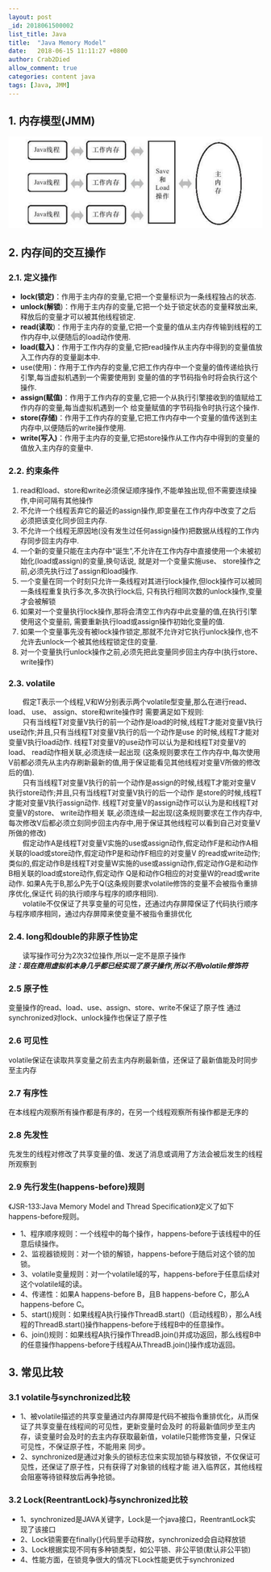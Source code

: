 ```yaml
---
layout: post
_id: 2018061500002
list_title: Java
title:  "Java Memory Model"
date:   2018-06-15 11:11:27 +0800
author: Crab2Died
allow_comment: true
categories: content java
tags: [Java, JMM]
---
```


## 1. 内存模型(JMM)
 ![内存模型](https://raw.githubusercontent.com/Crab2died/jdepth/master/src/main/java/com/github/jvm/concurrent/java%E5%86%85%E5%AD%98%E6%A8%A1%E5%9E%8B.png)

## 2. 内存间的交互操作
### 2.1. 定义操作
   * **lock(锁定)**：作用于主内存的变量,它把一个变量标识为一条线程独占的状态.
   * **unlock(解锁**)：作用于主内存的变量,它把一个处于锁定状态的变量释放出来,释放后的变量才可以被其他线程锁定.
   * **read(读取**)：作用于主内存的变量,它把一个变量的值从主内存传输到线程的工作内存中,以便随后的load动作使用.
   * **load(载入)**：作用于工作内存的变量,它把read操作从主内存中得到的变量值放入工作内存的变量副本中.
   * use(使用)：作用于工作内存的变量,它把工作内存中一个变量的值传递给执行引擎,每当虚拟机遇到一个需要使用到
     变量的值的字节码指令时将会执行这个操作.
   * **assign(赋值)**：作用于工作内存的变量,它把一个从执行引擎接收到的值赋给工作内存的变量,每当虚拟机遇到一个
     给变量赋值的字节码指令时执行这个操作.
   * **store(存储)**：作用于工作内存的变量,它把工作内存中一个变量的值传送到主内存中,以便随后的write操作使用.
   * **write(写入)**：作用于主内存的变量,它把store操作从工作内存中得到的变量的值放入主内存的变量中.
   
### 2.2. 约束条件
   1. read和load、store和write必须保证顺序操作,不能单独出现,但不需要连续操作,中间可隔有其他操作
   2. 不允许一个线程丢弃它的最近的assign操作,即变量在工作内存中改变了之后必须把该变化同步回主内存.
   3. 不允许一个线程无原因地(没有发生过任何assign操作)把数据从线程的工作内存同步回主内存中.
   4. 一个新的变量只能在主内存中“诞生”,不允许在工作内存中直接使用一个未被初始化(load或assign)的变量,换句话说,
      就是对一个变量实施use、 store操作之前,必须先执行过了assign和load操作.
   5. 一个变量在同一个时刻只允许一条线程对其进行lock操作,但lock操作可以被同一条线程重复执行多次,多次执行lock后,
      只有执行相同次数的unlock操作,变量才会被解锁
   6. 如果对一个变量执行lock操作,那将会清空工作内存中此变量的值,在执行引擎使用这个变量前,
      需要重新执行load或assign操作初始化变量的值.
   7. 如果一个变量事先没有被lock操作锁定,那就不允许对它执行unlock操作,也不允许去unlock一个被其他线程锁定住的变量.
   8. 对一个变量执行unlock操作之前,必须先把此变量同步回主内存中(执行store、 write操作)
   
### 2.3. volatile
   &emsp;&emsp;假定T表示一个线程,V和W分别表示两个volatile型变量,那么在进行read、 load、 use、 assign、store和write操作时
   需要满足如下规则:  
   &emsp;&emsp;只有当线程T对变量V执行的前一个动作是load的时候,线程T才能对变量V执行use动作;并且,只有当线程T对变量V执行的后一个动作是use
   的时候,线程T才能对变量V执行load动作. 线程T对变量V的use动作可以认为是和线程T对变量V的load、 read动作相关联,必须连续一起出现
   (这条规则要求在工作内存中,每次使用V前都必须先从主内存刷新最新的值,用于保证能看见其他线程对变量V所做的修改后的值).  
   &emsp;&emsp;只有当线程T对变量V执行的前一个动作是assign的时候,线程T才能对变量V执行store动作;并且,只有当线程T对变量V执行的后一个动作
   是store的时候,线程T才能对变量V执行assign动作. 线程T对变量V的assign动作可以认为是和线程T对变量V的store、 write动作相关
   联,必须连续一起出现(这条规则要求在工作内存中,每次修改V后都必须立刻同步回主内存中,用于保证其他线程可以看到自己对变量V所做的修改)  
   &emsp;&emsp;假定动作A是线程T对变量V实施的use或assign动作,假定动作F是和动作A相关联的load或store动作,假定动作P是和动作F相应的对变量V
   的read或write动作;类似的,假定动作B是线程T对变量W实施的use或assign动作,假定动作G是和动作B相关联的load或store动作,假定动作
   Q是和动作G相应的对变量W的read或write动作. 如果A先于B,那么P先于Q(这条规则要求volatile修饰的变量不会被指令重排序优化,保证代
   码的执行顺序与程序的顺序相同).  
   &emsp;&emsp;volatile不仅保证了共享变量的可见性，还通过内存屏障保证了代码执行顺序与程序顺序相同，通过内存屏障来使变量不被指令重排优化
   
### 2.4. long和double的非原子性协定
  &emsp;&emsp;读写操作可分为2次32位操作,所以一定不是原子操作  
  **_注：现在商用虚拟机本身几乎都已经实现了原子操作,所以不用volatile修饰符_**
  
### 2.5 原子性
  变量操作的read、load、use、assign、store、write不保证了原子性
  通过synchronized对lock、unlock操作也保证了原子性
  
### 2.6 可见性
  volatile保证在读取共享变量之前去主内存刷最新值，还保证了最新值能及时同步至主内存
  
### 2.7 有序性
  在本线程内观察所有操作都是有序的，在另一个线程观察所有操作都是无序的
  
### 2.8 先发性
  先发生的线程对修改了共享变量的值、发送了消息或调用了方法会被后发生的线程所观察到  

### 2.9 先行发生(happens-before)规则
   《JSR-133:Java Memory Model and Thread Specification》定义了如下happens-before规则。 
  - 1、程序顺序规则：一个线程中的每个操作，happens-before于该线程中的任意后续操作。
  - 2、监视器锁规则：对一个锁的解锁，happens-before于随后对这个锁的加锁。
  - 3、volatile变量规则：对一个volatile域的写，happens-before于任意后续对这个volatile域的读。
  - 4、传递性：如果A happens-before B，且B happens-before C，那么A happens-before C。
  - 5、start()规则：如果线程A执行操作ThreadB.start()（启动线程B），那么A线程的ThreadB.start()操作happens-before于线程B中的任意操作。
  - 6、join()规则：如果线程A执行操作ThreadB.join()并成功返回，那么线程B中的任意操作happens-before于线程A从ThreadB.join()操作成功返回。

## 3. 常见比较
### 3.1 volatile与synchronized比较
  - 1、被volatile描述的共享变量通过内存屏障是代码不被指令重排优化，从而保证了共享变量在线程间的可见性，更新变量时会及时
  的将最新值同步至主内存，读变量时会及时的去主内存获取最新值，volatile只能修饰变量，只保证可见性，不保证原子性，不能用来
  同步。
  - 2、synchronized是通过对象头的锁标志位来实现加锁与释放锁，不仅保证可见性，还保证了原子性，只有获得了对象锁的线程才能
  进入临界区，其他线程会阻塞等待锁释放后再争抢锁。
 
### 3.2 Lock(ReentrantLock)与synchronized比较
  - 1、synchronized是JAVA关键字，Lock是一个java接口，ReentrantLock实现了该接口
  - 2、Lock锁需要在finally{}代码里手动释放，synchronized会自动释放锁
  - 3、Lock根据实现不同有多种锁类型，如公平锁、非公平锁(默认非公平锁)
  - 4、性能方面，在锁竞争很大的情况下Lock性能更优于synchronized
